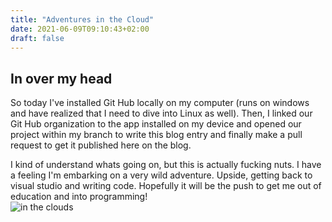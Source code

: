 ```yaml
---
title: "Adventures in the Cloud"
date: 2021-06-09T09:10:43+02:00
draft: false
---
```



## In over my head

So today I've installed Git Hub locally on my computer (runs on windows and have realized that I need to dive into Linux as well). Then, I linked our Git Hub organization to the app installed on my device and opened our project within my branch to write this blog entry and finally make a pull request to get it published here on the blog.  

I kind of understand whats going on, but this is actually fucking nuts. I have a feeling I'm embarking on a very wild adventure. Upside, getting back to visual studio and writing code. Hopefully it will be the push to get me out of education and into programming!  
![in the clouds](/static/images/in-the-clouds.jpg)